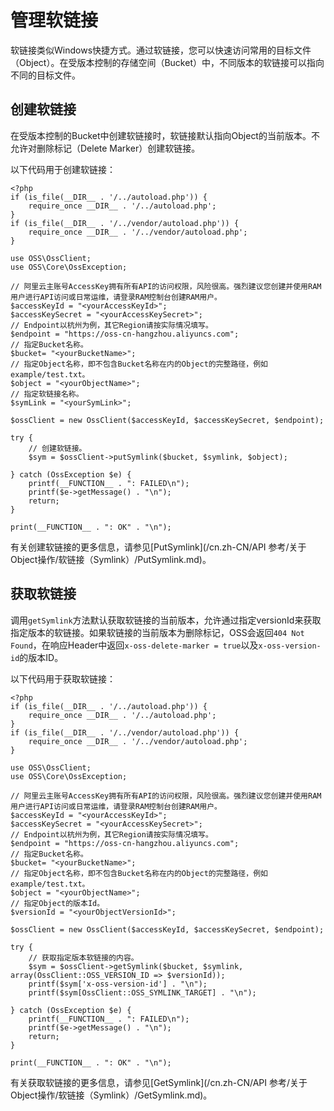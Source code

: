 # 管理软链接

软链接类似Windows快捷方式。通过软链接，您可以快速访问常用的目标文件（Object）。在受版本控制的存储空间（Bucket）中，不同版本的软链接可以指向不同的目标文件。

## 创建软链接

在受版本控制的Bucket中创建软链接时，软链接默认指向Object的当前版本。不允许对删除标记（Delete Marker）创建软链接。

以下代码用于创建软链接：

```
<?php
if (is_file(__DIR__ . '/../autoload.php')) {
    require_once __DIR__ . '/../autoload.php';
}
if (is_file(__DIR__ . '/../vendor/autoload.php')) {
    require_once __DIR__ . '/../vendor/autoload.php';
}

use OSS\OssClient;
use OSS\Core\OssException;

// 阿里云主账号AccessKey拥有所有API的访问权限，风险很高。强烈建议您创建并使用RAM用户进行API访问或日常运维，请登录RAM控制台创建RAM用户。
$accessKeyId = "<yourAccessKeyId>";
$accessKeySecret = "<yourAccessKeySecret>";
// Endpoint以杭州为例，其它Region请按实际情况填写。
$endpoint = "https://oss-cn-hangzhou.aliyuncs.com";
// 指定Bucket名称。
$bucket= "<yourBucketName>";
// 指定Object名称，即不包含Bucket名称在内的Object的完整路径，例如example/test.txt。
$object = "<yourObjectName>";
// 指定软链接名称。
$symLink = "<yourSymLink>";

$ossClient = new OssClient($accessKeyId, $accessKeySecret, $endpoint);

try {
    // 创建软链接。
    $sym = $ossClient->putSymlink($bucket, $symlink, $object);
    
} catch (OssException $e) {
    printf(__FUNCTION__ . ": FAILED\n");
    printf($e->getMessage() . "\n");
    return;
}

print(__FUNCTION__ . ": OK" . "\n");
```

有关创建软链接的更多信息，请参见[PutSymlink](/cn.zh-CN/API 参考/关于Object操作/软链接（Symlink）/PutSymlink.md)。

## 获取软链接

调用`getSymlink`方法默认获取软链接的当前版本，允许通过指定versionId来获取指定版本的软链接。如果软链接的当前版本为删除标记，OSS会返回`404 Not Found`，在响应Header中返回`x-oss-delete-marker = true`以及`x-oss-version-id`的版本ID。

以下代码用于获取软链接：

```
<?php
if (is_file(__DIR__ . '/../autoload.php')) {
    require_once __DIR__ . '/../autoload.php';
}
if (is_file(__DIR__ . '/../vendor/autoload.php')) {
    require_once __DIR__ . '/../vendor/autoload.php';
}

use OSS\OssClient;
use OSS\Core\OssException;

// 阿里云主账号AccessKey拥有所有API的访问权限，风险很高。强烈建议您创建并使用RAM用户进行API访问或日常运维，请登录RAM控制台创建RAM用户。
$accessKeyId = "<yourAccessKeyId>";
$accessKeySecret = "<yourAccessKeySecret>";
// Endpoint以杭州为例，其它Region请按实际情况填写。
$endpoint = "https://oss-cn-hangzhou.aliyuncs.com";
// 指定Bucket名称。
$bucket= "<yourBucketName>";
// 指定Object名称，即不包含Bucket名称在内的Object的完整路径，例如example/test.txt。
$object = "<yourObjectName>";
// 指定Object的版本Id。
$versionId = "<yourObjectVersionId>";

$ossClient = new OssClient($accessKeyId, $accessKeySecret, $endpoint);

try {
    // 获取指定版本软链接的内容。
    $sym = $ossClient->getSymlink($bucket, $symlink, array(OssClient::OSS_VERSION_ID => $versionId));
    printf($sym['x-oss-version-id'] . "\n");
    printf($sym[OssClient::OSS_SYMLINK_TARGET] . "\n");
    
} catch (OssException $e) {
    printf(__FUNCTION__ . ": FAILED\n");
    printf($e->getMessage() . "\n");
    return;
}

print(__FUNCTION__ . ": OK" . "\n");
```

有关获取软链接的更多信息，请参见[GetSymlink](/cn.zh-CN/API 参考/关于Object操作/软链接（Symlink）/GetSymlink.md)。

